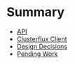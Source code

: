 # Summary

* [API](api.md)
* [Clusterflux Client](clusterflux-client.md)
* [Design Decisions](decisions.md)
* [Pending Work](pending.md)

